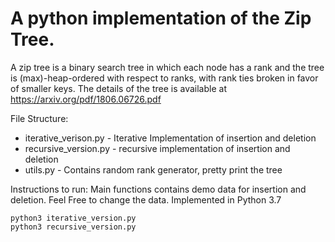 # A python implementation of the Zip Tree. 

A zip tree is a binary search tree in which each node has a rank and the tree is (max)-heap-ordered with respect to ranks, with rank ties broken in favor of smaller keys. The details of the tree is available at https://arxiv.org/pdf/1806.06726.pdf

File Structure:
- iterative_verison.py - Iterative Implementation of insertion and deletion
- recursive_version.py - recursive implementation of insertion and deletion
- utils.py - Contains random rank generator, pretty print the tree

Instructions to run:
Main functions contains demo data for insertion and deletion. Feel Free to change the data. Implemented in Python 3.7

    python3 iterative_version.py
    python3 recursive_version.py